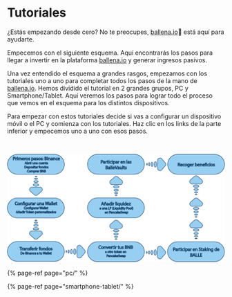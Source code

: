 # Tutoriales

¿Estás empezando desde cero? No te preocupes, [ballena.io](https://ballena.io/)🐋 está aquí para ayudarte.

Empecemos con el siguiente esquema. Aquí encontrarás los pasos para llegar a invertir en la plataforma [ballena.io](https://ballena.io/) y generar ingresos pasivos.

Una vez entendido el esquema a grandes rasgos, empezamos con los tutoriales uno a uno para completar todos los pasos de la mano de [ballena.io](https://ballena.io/). Hemos dividido el tutorial en 2 grandes grupos, PC y Smartphone/Tablet. Aquí veremos los pasos para lograr todo el proceso que vemos en el esquema para los distintos dispositivos. 

Para empezar con estos tutoriales decide si vas a configurar un dispositivo móvil o el PC y comienza con los tutoriales. Haz clic en los links de la parte inferior y empecemos uno a uno con esos pasos.

​

![](../../.gitbook/assets/esquema-tutoriales-general.png)





{% page-ref page="pc/" %}

{% page-ref page="smartphone-tablet/" %}





